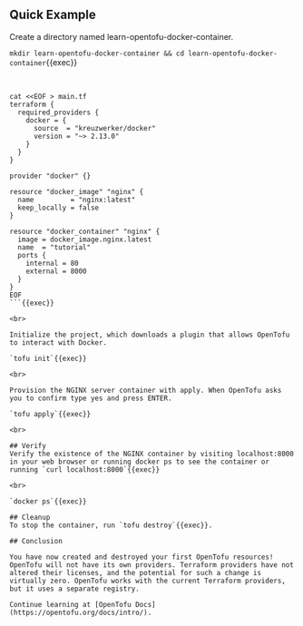 ## Quick Example

Create a directory named learn-opentofu-docker-container.

`mkdir learn-opentofu-docker-container && cd learn-opentofu-docker-container`{{exec}}

<br>

```
cat <<EOF > main.tf
terraform {
  required_providers {
    docker = {
      source  = "kreuzwerker/docker"
      version = "~> 2.13.0"
    }
  }
}

provider "docker" {}

resource "docker_image" "nginx" {
  name         = "nginx:latest"
  keep_locally = false
}

resource "docker_container" "nginx" {
  image = docker_image.nginx.latest
  name  = "tutorial"
  ports {
    internal = 80
    external = 8000
  }
}
EOF
```{{exec}}

<br>

Initialize the project, which downloads a plugin that allows OpenTofu to interact with Docker.  

`tofu init`{{exec}}

<br>

Provision the NGINX server container with apply. When OpenTofu asks you to confirm type yes and press ENTER.  

`tofu apply`{{exec}}

<br>

## Verify
Verify the existence of the NGINX container by visiting localhost:8000 in your web browser or running docker ps to see the container or running `curl localhost:8000`{{exec}}

<br>

`docker ps`{{exec}}

## Cleanup
To stop the container, run `tofu destroy`{{exec}}.

## Conclusion

You have now created and destroyed your first OpenTofu resources! OpenTofu will not have its own providers. Terraform providers have not altered their licenses, and the potential for such a change is virtually zero. OpenTofu works with the current Terraform providers, but it uses a separate registry.

Continue learning at [OpenTofu Docs](https://opentofu.org/docs/intro/).
